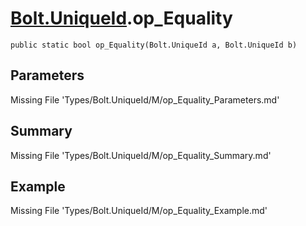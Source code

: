 # [Bolt.UniqueId](Types/Bolt.UniqueId.md).op_Equality
`public static bool op_Equality(Bolt.UniqueId a, Bolt.UniqueId b)`
## Parameters
Missing File 'Types/Bolt.UniqueId/M/op_Equality_Parameters.md'
## Summary
Missing File 'Types/Bolt.UniqueId/M/op_Equality_Summary.md'
## Example
Missing File 'Types/Bolt.UniqueId/M/op_Equality_Example.md'
